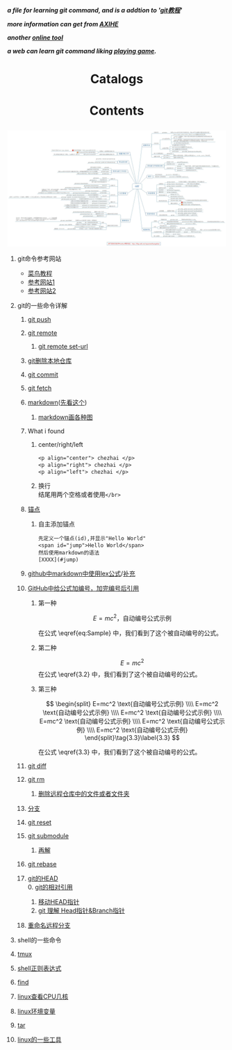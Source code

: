 ***a file for learning git command, and is a addtion to '[git教程](https://www.runoob.com/git/git-tutorial.html)'***

***more information can get from [AXIHE](https://www.axihe.com/markdown-deu/markdown-hello/markdown-tutorial.html)***

***another [online tool](http://mahua.jser.me/)***

___a web can learn git command liking [playing game](https://learngitbranching.js.org/?locale=zh_CN).___

# <p align="center"> Catalogs </p> 



# <p align="center"> Contents </p>

![alt github命令总结图](./pictures/git命令.jpg)</br> 
1.  git命令参考网站</br> 
    +  [菜鸟教程](https://www.runoob.com/git/git-tutorial.html)</br>
    +  [参考网站1](https://www.jianshu.com/p/93318220cdce)</br>
    +  [参考网站2](https://www.imooc.com/article/2733)</br>
2.  git的一些命令详解   
    1.  [git push](https://blog.csdn.net/hobhunter/article/details/79463168)   
    2.  [git remote](https://www.cnblogs.com/irocker/p/git-remote.html)  
        1. [git remote set-url](https://blog.csdn.net/lamp_yang_3533/article/details/80379246)   
    3.  [git删除本地仓库](https://www.cnblogs.com/zgcr654321/p/9655543.html)   
    4.  [git commit](https://www.cnblogs.com/qianqiannian/p/6005628.html)   
    5.  [git fetch](https://www.cnblogs.com/chenlogin/p/6592228.html)   
    6.  [markdown](https://www.runoob.com/markdown/md-tutorial.html)([先看这个](https://www.runoob.com/markdown/md-tutorial.html))   
        1.  [markdown画各种图](https://blog.csdn.net/lis_12/article/details/80693975)   
    7.  What i found   
        1.  center/right/left  

            ```
            <p align="center"> chezhai </p>
            <p align="right"> chezhai </p>
            <p align="left"> chezhai </p>
            ```     

        2.  换行   
结尾用两个空格或者使用`</br>`   
    8.  [锚点](https://my.oschina.net/antsky/blog/1475173?utm\_medium=referral)   
        1.  自主添加锚点  

            ```
            先定义一个锚点(id),并显示"Hello World"
            <span id="jump">Hello World</span>
            然后使用markdown的语法
            [XXXX](#jump)
            ```   

    9.  [github中markdown中使用lex公式](https://www.jianshu.com/p/25f0139637b7)\/[补充](https://www.zybuluo.com/codeep/note/163962#1%E5%A6%82%E4%BD%95%E8%BE%93%E5%85%A5%E4%B8%80%E4%B8%AA%E6%96%B9%E7%A8%8B%E5%BC%8F%E5%BA%8F%E5%88%97)    
    0.  [GitHub中给公式加编号，加完编号后引用](https://blog.csdn.net/Mage\_EE/article/details/75331889)   
        1.  第一种    

            $$
            \begin{equation}
            E=mc^2 \text{，自动编号公式示例}
            \label{eq:Sample}
            \end{equation}
            $$

            在公式 \eqref{eq:Sample} 中，我们看到了这个被自动编号的公式。  
        2.  第二种   

            $$
            E=mc^2 \tag{3.2}\label{3.2}
            $$
            在公式 \eqref{3.2} 中，我们看到了这个被自动编号的公式。</br>

        3.  第三种   

             $$
             \begin{split}
             E=mc^2 \text{自动编号公式示例} \\\\ 
             E=mc^2 \text{自动编号公式示例} \\\\
             E=mc^2 \text{自动编号公式示例} \\\\
             E=mc^2 \text{自动编号公式示例} \\\\
             E=mc^2 \text{自动编号公式示例} \\\\
             E=mc^2 \text{自动编号公式示例}
             \end{split}\tag{3.3}\label{3.3}
             $$

            在公式 \eqref{3.3} 中，我们看到了这个被自动编号的公式。</br>

    1.  [git diff](https://www.cnblogs.com/qianqiannian/p/6010219.html)   
    2.  [git rm](https://www.cnblogs.com/everfight/p/git\_rm\_usage.html)   
        1. [删除远程仓库中的文件或者文件夹](https://blog.csdn.net/qq_31267183/article/details/86287057)   
    3.  [分支](https://git-scm.com/book/zh/v1/Git-%E5%88%86%E6%94%AF)   
    4.  [git reset](https://blog.csdn.net/y491887095/article/details/79486328)
    5.  [git submodule](https://segmentfault.com/a/1190000020297996?utm\_source=tag-newest)  
        1.  [再解](https://blog.phpgao.com/git_submodule.html)    
    6.  [git rebase](http://jartto.wang/2018/12/11/git-rebase/)   
    7.  [git的HEAD](https://www.jianshu.com/p/4419f6a76005)   
        0.  [git的相对引用](https://blog.csdn.net/m0_38022029/article/details/79058105)   
        1.  [移动HEAD指针](https://blog.csdn.net/claroja/article/details/78857853)    
        2.  [git 理解 Head指针&Branch指针](https://blog.csdn.net/claroja/article/details/78858533)    
    8.  [重命名远程分支](https://blog.csdn.net/u013276277/article/details/81975713)   

3.  shell的一些命令   
  1.  [tmux](http://www.ruanyifeng.com/blog/2019/10/tmux.html)    
  2.  [shell正则表达式](https://man.linuxde.net/docs/shell\_regex.html)
  3.  [find](https://blog.csdn.net/stepbystepto/article/details/80851466)  
  4.  [linux查看CPU几核](https://www.cnblogs.com/xd502djj/archive/2011/02/28/1967350.html)    
  5.  [linux环境变量](https://www.jianshu.com/p/ac2bc0ad3d74)   
  6.  [tar](http://linux.51yip.com/search/tar)      
  7.  [linux的一些工具]( https://linuxtools-rst.readthedocs.io/zh_CN/latest/base/index.html)    
